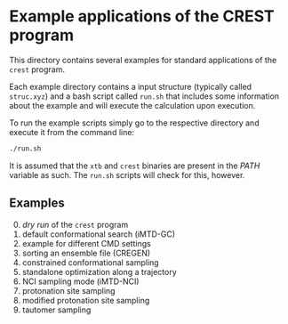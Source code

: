 # Example applications of the CREST program

This directory contains several examples for 
standard applications of the `crest` program.

Each example directory contains a input structure
(typically called `struc.xyz`) and a bash script
called `run.sh` that includes some information about
the example and will execute the calculation upon
execution.

To run the example scripts simply go to the respective
directory and execute it from the command line:
```bash
./run.sh
```

It is assumed that the `xtb` and `crest` binaries
are present in the *PATH* variable as such.
The `run.sh` scripts will check for this, however.


## Examples

0. *dry run* of the `crest` program
1. default conformational search (iMTD-GC)
2. example for different CMD settings
3. sorting an ensemble file (CREGEN)
4. constrained conformational sampling
5. standalone optimization along a trajectory
6. NCI sampling mode (iMTD-NCI)
7. protonation site sampling
8. modified protonation site sampling
9. tautomer sampling
